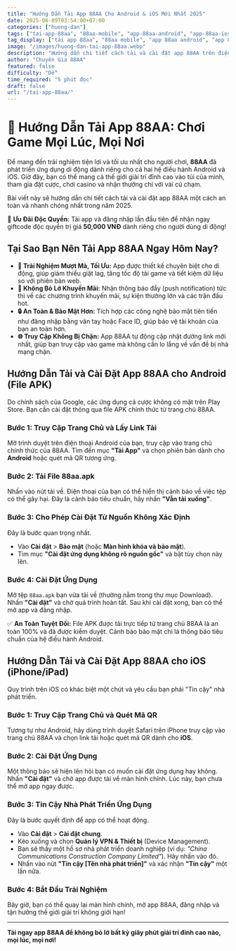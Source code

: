 ```yaml
---
title: "Hướng Dẫn Tải App 88AA Cho Android & iOS Mới Nhất 2025"
date: 2025-06-09T03:54:00+07:00
categories: ["huong-dan"]
tags: ["tai-app-88aa", "88aa-mobile", "app-88aa-android", "app-88aa-ios", "huong-dan", "huong-dan-88aa"]
tag_display: ["tải app 88aa", "88aa mobile", "app 88aa android", "app 88aa ios", "hướng dẫn", "hướng dẫn 88aa"]
image: "/images/huong-dan-tai-app-88aa.webp"
description: "Hướng dẫn chi tiết cách tải và cài đặt app 88AA trên điện thoại Android (APK) và iOS. Trải nghiệm game mượt mà, nhận thông báo khuyến mãi tức thì."
author: "Chuyên Gia 88AA"
featured: false
difficulty: "Dễ"
time_required: "5 phút đọc"
draft: false
url: "/tai-app-88aa/"
---
```


# 📲 Hướng Dẫn Tải App 88AA: Chơi Game Mọi Lúc, Mọi Nơi

Để mang đến trải nghiệm tiện lợi và tối ưu nhất cho người chơi, **88AA** đã phát triển ứng dụng di động dành riêng cho cả hai hệ điều hành Android và iOS. Giờ đây, bạn có thể mang cả thế giới giải trí đỉnh cao vào túi của mình, tham gia đặt cược, chơi casino và nhận thưởng chỉ với vài cú chạm.

Bài viết này sẽ hướng dẫn chi tiết cách tải và cài đặt app 88AA một cách an toàn và nhanh chóng nhất trong năm 2025.

<div class="highlight-box">
🎁 <strong>Ưu Đãi Độc Quyền:</strong> Tải app và đăng nhập lần đầu tiên để nhận ngay giftcode độc quyền trị giá <strong>50,000 VNĐ</strong> dành riêng cho người dùng di động!
</div>

## Tại Sao Bạn Nên Tải App 88AA Ngay Hôm Nay?

-   **🚀 Trải Nghiệm Mượt Mà, Tối Ưu:** App được thiết kế chuyên biệt cho di động, giúp giảm thiểu giật lag, tăng tốc độ tải game và tiết kiệm dữ liệu so với phiên bản web.
-   **🔔 Không Bỏ Lỡ Khuyến Mãi:** Nhận thông báo đẩy (push notification) tức thì về các chương trình khuyến mãi, sự kiện thưởng lớn và các trận đấu hot.
-   **🔒 An Toàn & Bảo Mật Hơn:** Tích hợp các công nghệ bảo mật tiên tiến như đăng nhập bằng vân tay hoặc Face ID, giúp bảo vệ tài khoản của bạn an toàn hơn.
-   **🌐 Truy Cập Không Bị Chặn:** App 88AA tự động cập nhật đường link mới nhất, giúp bạn truy cập vào game mà không cần lo lắng về vấn đề bị nhà mạng chặn.

## Hướng Dẫn Tải và Cài Đặt App 88AA cho Android (File APK)

Do chính sách của Google, các ứng dụng cá cược không có mặt trên Play Store. Bạn cần cài đặt thông qua file APK chính thức từ trang chủ 88AA.

### Bước 1: Truy Cập Trang Chủ và Lấy Link Tải
Mở trình duyệt trên điện thoại Android của bạn, truy cập vào trang chủ chính thức của 88AA. Tìm đến mục **"Tải App"** và chọn phiên bản dành cho **Android** hoặc quét mã QR tương ứng.

### Bước 2: Tải File 88aa.apk
Nhấn vào nút tải về. Điện thoại của bạn có thể hiển thị cảnh báo về việc tệp có thể gây hại. Đây là cảnh báo tiêu chuẩn, hãy nhấn **"Vẫn tải xuống"**.

### Bước 3: Cho Phép Cài Đặt Từ Nguồn Không Xác Định
Đây là bước quan trọng nhất.
-   Vào **Cài đặt** > **Bảo mật** (hoặc **Màn hình khóa và bảo mật**).
-   Tìm mục **"Cài đặt ứng dụng không rõ nguồn gốc"** và bật tùy chọn này lên.

### Bước 4: Cài Đặt Ứng Dụng
Mở tệp `88aa.apk` bạn vừa tải về (thường nằm trong thư mục Download). Nhấn **"Cài đặt"** và chờ quá trình hoàn tất. Sau khi cài đặt xong, bạn có thể mở app và đăng nhập.

<div class="warning-box">
✅ <strong>An Toàn Tuyệt Đối:</strong> File APK được tải trực tiếp từ trang chủ 88AA là an toàn 100% và đã được kiểm duyệt. Cảnh báo bảo mật chỉ là thông báo tiêu chuẩn của hệ điều hành Android.
</div>

## Hướng Dẫn Tải và Cài Đặt App 88AA cho iOS (iPhone/iPad)

Quy trình trên iOS có khác biệt một chút và yêu cầu bạn phải "Tin cậy" nhà phát triển.

### Bước 1: Truy Cập Trang Chủ và Quét Mã QR
Tương tự như Android, hãy dùng trình duyệt Safari trên iPhone truy cập vào trang chủ 88AA và chọn link tải hoặc quét mã QR dành cho **iOS**.

### Bước 2: Cài Đặt Ứng Dụng
Một thông báo sẽ hiện lên hỏi bạn có muốn cài đặt ứng dụng hay không. Nhấn **"Cài đặt"** và chờ app được tải về màn hình chính. Lúc này, bạn chưa thể mở app ngay được.

### Bước 3: Tin Cậy Nhà Phát Triển Ứng Dụng
Đây là bước quyết định để app có thể hoạt động.
-   Vào **Cài đặt** > **Cài đặt chung**.
-   Kéo xuống và chọn **Quản lý VPN & Thiết bị** (Device Management).
-   Bạn sẽ thấy một hồ sơ nhà phát triển doanh nghiệp (ví dụ: *"China Communications Construction Company Limited"*). Hãy nhấn vào đó.
-   Nhấn vào nút **"Tin cậy [Tên nhà phát triển]"** và xác nhận **"Tin cậy"** một lần nữa.

### Bước 4: Bắt Đầu Trải Nghiệm
Bây giờ, bạn có thể quay lại màn hình chính, mở app 88AA, đăng nhập và tận hưởng thế giới giải trí không giới hạn!

---

**Tải ngay app 88AA để không bỏ lỡ bất kỳ giây phút giải trí đỉnh cao nào, mọi lúc, mọi nơi!**